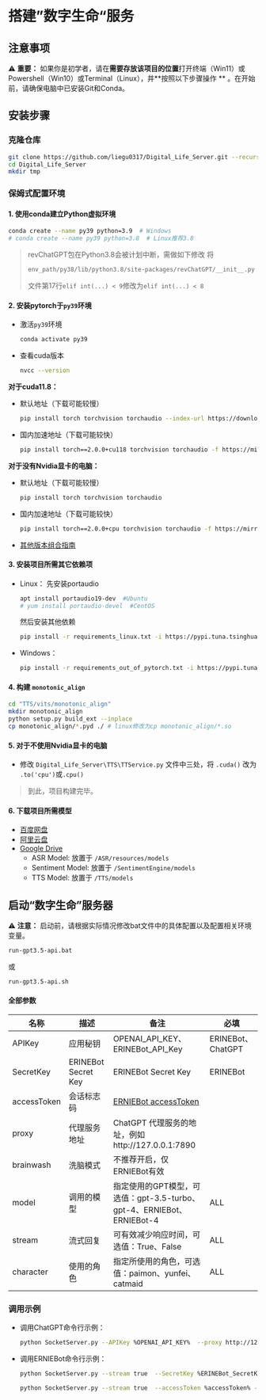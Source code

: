 # 搭建”数字生命“服务

## 注意事项

⚠ **重要：** 如果你是初学者，请在**需要存放该项目的位置**打开终端（Win11）或Powershell（Win10）或Terminal（Linux），并**按照以下步骤操作
**
。在开始前，请确保电脑中已安装Git和Conda。

## 安装步骤

### 克隆仓库

```bash
git clone https://github.com/liegu0317/Digital_Life_Server.git --recursive
cd Digital_Life_Server
mkdir tmp
```

### 保姆式配置环境

#### 1. 使用conda建立Python虚拟环境

```bash
conda create --name py39 python=3.9  # Windows
# conda create --name py39 python=3.8  # Linux推荐3.8
```

> revChatGPT包在Python3.8会被计划中断，需做如下修改
> 将
> ```bash
> env_path/py38/lib/python3.8/site-packages/revChatGPT/__init__.py
> ```
> 文件第17行`elif int(...) < 9`修改为`elif int(...) < 8`

#### 2. 安装pytorch于`py39`环境

- 激活`py39`环境
  ```bash
  conda activate py39
  ```
- 查看cuda版本
  ```bash
  nvcc --version
  ```

**对于cuda11.8：**

- 默认地址（下载可能较慢）
  ```bash
  pip install torch torchvision torchaudio --index-url https://download.pytorch.org/whl/cu118
  ```
- 国内加速地址（下载可能较快）
  ```bash
  pip install torch==2.0.0+cu118 torchvision torchaudio -f https://mirror.sjtu.edu.cn/pytorch-wheels/torch_stable.html
  ```

**对于没有Nvidia显卡的电脑：**

- 默认地址（下载可能较慢）
  ```bash
  pip install torch torchvision torchaudio
  ```
- 国内加速地址（下载可能较快）
  ```bash
  pip install torch==2.0.0+cpu torchvision torchaudio -f https://mirror.sjtu.edu.cn/pytorch-wheels/torch_stable.html
  ```

- [其他版本组合指南](https://pytorch.org/get-started/locally)

#### 3. 安装项目所需其它依赖项

- Linux：
  先安装portaudio
  ```bash
  apt install portaudio19-dev  #Ubuntu
  # yum install portaudio-devel  #CentOS
  ```
  然后安装其他依赖
  ```bash
  pip install -r requirements_linux.txt -i https://pypi.tuna.tsinghua.edu.cn/simple
  ```
- Windows：
  ```bash
  pip install -r requirements_out_of_pytorch.txt -i https://pypi.tuna.tsinghua.edu.cn/simple
  ```

#### 4. 构建 `monotonic_align`

```bash
cd "TTS/vits/monotonic_align"
mkdir monotonic_align
python setup.py build_ext --inplace
cp monotonic_align/*.pyd ./ # linux修改为cp monotonic_align/*.so
```

#### 5. 对于不使用Nvidia显卡的电脑

- 修改 `Digital_Life_Server\TTS\TTService.py` 文件中三处，将 `.cuda()` 改为 `.to('cpu')`或`.cpu()`

> 到此，项目构建完毕。

#### 6. 下载项目所需模型

- [百度网盘](https://pan.baidu.com/s/1BkUnSte6Zso16FYlUMGfww?pwd=lg17)
- [阿里云盘](https://www.aliyundrive.com/s/jFvgsJVtV6g)
- [Google Drive](https://drive.google.com/drive/folders/1Jpn8d1g3uQp6wfS0wulri8mQs8Ete1Oj?usp=drive_link)
    - ASR Model: 放置于 `/ASR/resources/models`
    - Sentiment Model: 放置于 `/SentimentEngine/models`
    - TTS Model: 放置于 `/TTS/models`

## 启动“数字生命”服务器

⚠ **注意：** 启动前，请根据实际情况修改bat文件中的具体配置以及配置相关环境变量。

```bash
run-gpt3.5-api.bat
```

或

```bash
run-gpt3.5-api.sh
```

#### 全部参数

| 名称          | 描述                  | 备注                                                                             | 必填               |
|-------------|---------------------|--------------------------------------------------------------------------------|------------------|
| APIKey      | 应用秘钥                | OPENAI_API_KEY、ERINEBot_API_Key                                                | ERINEBot、ChatGPT |
| SecretKey   | ERINEBot Secret Key | ERINEBot Secret Key                                                            | ERINEBot         |
| accessToken | 会话标志码               | [ERNIEBot accessToken](https://cloud.baidu.com/doc/WENXINWORKSHOP/s/Ilkkrb0i5) |
| proxy       | 代理服务地址              | ChatGPT 代理服务的地址，例如http://127.0.0.1:7890                                        |                  |
| brainwash   | 洗脑模式                | 不推荐开启，仅ERNIEBot有效                                                              |                  |
| model       | 调用的模型               | 指定使用的GPT模型，可选值：gpt-3.5-turbo、gpt-4、ERNIEBot、ERNIEBot-4                         | ALL              |
| stream      | 流式回复                | 可有效减少响应时间，可选值：True、False                                                       | ALL              |
| character   | 使用的角色               | 指定所使用的角色，可选值：paimon、yunfei、catmaid                                             | ALL              |

### 调用示例

- 调用ChatGPT命令行示例：
  ```bash
  python SocketServer.py --APIKey %OPENAI_API_KEY%  --proxy http://127.0.0.1:7890 --stream false --model gpt-3.5-turbo --character paimon
  ```
- 调用ERNIEBot命令行示例：
  ```bash
  python SocketServer.py --stream true  --SecretKey %ERINEBot_SecretKey% --APIKey %ERINEBot_API_Key % --model ERNIEBot-4 --character paimon
  ```
  ```bash
  python SocketServer.py --stream true  --accessToken %accessToken% --model ERINEBot --character catmaid
  ```

